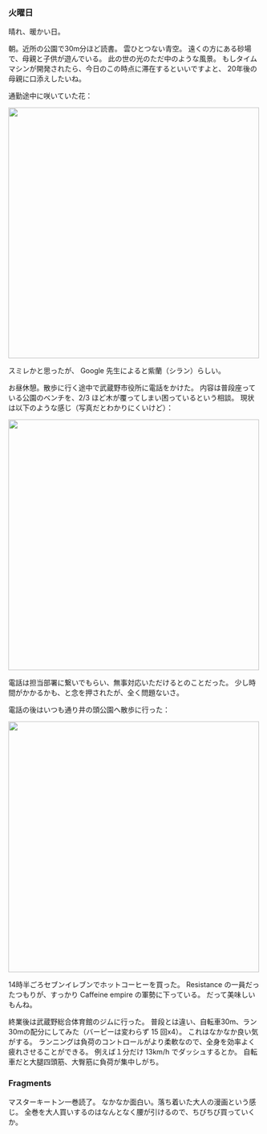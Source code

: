 ### 火曜日

晴れ、暖かい日。

朝。近所の公園で30m分ほど読書。
雲ひとつない青空。
遠くの方にある砂場で、母親と子供が遊んでいる。
此の世の光のただ中のような風景。
もしタイムマシンが開発されたら、今日のこの時点に滞在するといいですよと、
20年後の母親に口添えしたいね。

通勤途中に咲いていた花：

<img src="https://i.imgur.com/Ip2I9LN.jpg" width="500">

スミレかと思ったが、 Google 先生によると紫蘭（シラン）らしい。

お昼休憩。散歩に行く途中で武蔵野市役所に電話をかけた。
内容は普段座っている公園のベンチを、2/3 ほど木が覆ってしまい困っているという相談。
現状は以下のような感じ（写真だとわかりにくいけど）：

<img src="https://i.imgur.com/erpmQyF.jpg" width="500">

電話は担当部署に繋いでもらい、無事対応いただけるとのことだった。
少し時間がかかるかも、と念を押されたが、全く問題ないさ。

電話の後はいつも通り井の頭公園へ散歩に行った：

<img src="https://i.imgur.com/fJevlnb.jpg" width="500">

14時半ごろセブンイレブンでホットコーヒーを買った。
Resistance の一員だったつもりが、すっかり Caffeine empire の軍勢に下っている。
だって美味しいもんね。

終業後は武蔵野総合体育館のジムに行った。
普段とは違い、自転車30m、ラン30mの配分にしてみた（バーピーは変わらず 15 回x4）。
これはなかなか良い気がする。
ランニングは負荷のコントロールがより柔軟なので、全身を効率よく疲れさせることができる。
例えば１分だけ 13km/h でダッシュするとか。
自転車だと大腿四頭筋、大臀筋に負荷が集中しがち。

### Fragments

マスターキートン一巻読了。
なかなか面白い。落ち着いた大人の漫画という感じ。
全巻を大人買いするのはなんとなく腰が引けるので、ちびちび買っていくか。